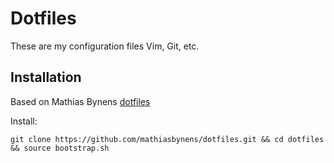 # Dotfiles

These are my configuration files Vim, Git, etc.

## Installation

Based on Mathias Bynens [dotfiles](https://github.com/mathiasbynens/dotfiles)

Install:

    git clone https://github.com/mathiasbynens/dotfiles.git && cd dotfiles && source bootstrap.sh
